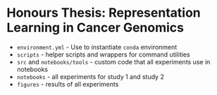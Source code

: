 # Honours Thesis: Representation Learning in Cancer Genomics
- `environment.yml` - Use to instantiate `conda` environment
- `scripts` - helper scripts and wrappers for command utilities
- `src` and `notebooks/tools` - custom code that all experiments use in notebooks
- `notebooks` - all experiments for study 1 and study 2
- `figures` - results of all experiments
